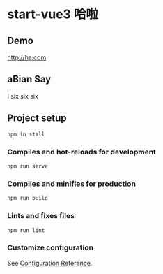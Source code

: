 # start-vue3  哈啦

## Demo

http://ha.com

## aBian Say

I six six six 

## Project setup
```
npm in stall
```

### Compiles and hot-reloads for development
```
npm run serve
```

### Compiles and minifies for production
```
npm run build
```

### Lints and fixes files
```
npm run lint
```

### Customize configuration
See [Configuration Reference](https://cli.vuejs.org/config/).
